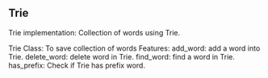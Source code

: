 ## Trie
Trie implementation: Collection of words using Trie.

 Trie Class:
 To save collection of words
 Features:
      add_word:     add a word into Trie.
      delete_word:  delete word in Trie.
      find_word:    find a word in Trie.
      has_prefix:   Check if Trie has prefix word.  
